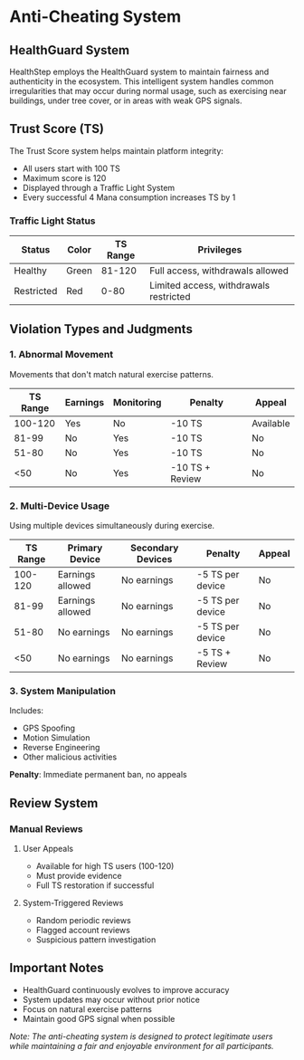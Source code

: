# Anti-Cheating System

## HealthGuard System
HealthStep employs the HealthGuard system to maintain fairness and authenticity in the ecosystem. This intelligent system handles common irregularities that may occur during normal usage, such as exercising near buildings, under tree cover, or in areas with weak GPS signals.

## Trust Score (TS)
The Trust Score system helps maintain platform integrity:

- All users start with 100 TS
- Maximum score is 120
- Displayed through a Traffic Light System
- Every successful 4 Mana consumption increases TS by 1

### Traffic Light Status
| Status | Color | TS Range | Privileges |
|--------|-------|-----------|------------|
| Healthy | Green | 81-120 | Full access, withdrawals allowed |
| Restricted | Red | 0-80 | Limited access, withdrawals restricted |

## Violation Types and Judgments

### 1. Abnormal Movement
Movements that don't match natural exercise patterns.

| TS Range | Earnings | Monitoring | Penalty | Appeal |
|----------|----------|------------|---------|---------|
| 100-120 | Yes | No | -10 TS | Available |
| 81-99 | No | Yes | -10 TS | No |
| 51-80 | No | Yes | -10 TS | No |
| <50 | No | Yes | -10 TS + Review | No |

### 2. Multi-Device Usage
Using multiple devices simultaneously during exercise.

| TS Range | Primary Device | Secondary Devices | Penalty | Appeal |
|----------|----------------|-------------------|---------|---------|
| 100-120 | Earnings allowed | No earnings | -5 TS per device | No |
| 81-99 | Earnings allowed | No earnings | -5 TS per device | No |
| 51-80 | No earnings | No earnings | -5 TS per device | No |
| <50 | No earnings | No earnings | -5 TS + Review | No |

### 3. System Manipulation
Includes:
- GPS Spoofing
- Motion Simulation
- Reverse Engineering
- Other malicious activities

**Penalty**: Immediate permanent ban, no appeals

## Review System

### Manual Reviews
1. User Appeals
   - Available for high TS users (100-120)
   - Must provide evidence
   - Full TS restoration if successful

2. System-Triggered Reviews
   - Random periodic reviews
   - Flagged account reviews
   - Suspicious pattern investigation

## Important Notes
- HealthGuard continuously evolves to improve accuracy
- System updates may occur without prior notice
- Focus on natural exercise patterns
- Maintain good GPS signal when possible

*Note: The anti-cheating system is designed to protect legitimate users while maintaining a fair and enjoyable environment for all participants.* 
